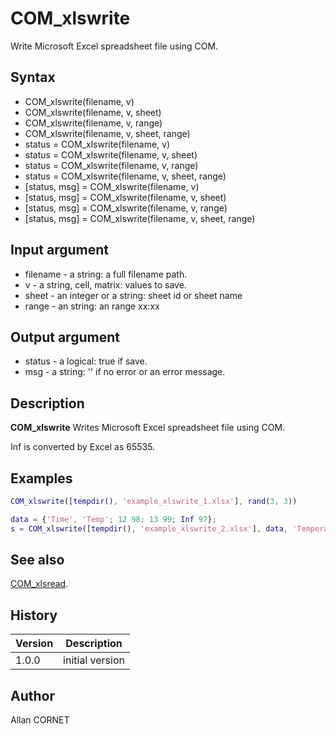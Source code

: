 

# COM_xlswrite

Write Microsoft Excel spreadsheet file using COM.

## Syntax

- COM_xlswrite(filename, v)
- COM_xlswrite(filename, v, sheet)
- COM_xlswrite(filename, v, range)
- COM_xlswrite(filename, v, sheet, range)
- status = COM_xlswrite(filename, v)
- status = COM_xlswrite(filename, v, sheet)
- status = COM_xlswrite(filename, v, range)
- status = COM_xlswrite(filename, v, sheet, range)
- [status, msg] = COM_xlswrite(filename, v)
- [status, msg] = COM_xlswrite(filename, v, sheet)
- [status, msg] = COM_xlswrite(filename, v, range)
- [status, msg] = COM_xlswrite(filename, v, sheet, range)

## Input argument

 - filename - a string: a full filename path.
 - v - a string, cell, matrix: values to save.
 - sheet - an integer or a string: sheet id or sheet name
 - range - an string: an range xx:xx

## Output argument

 - status - a logical: true if save.
 - msg - a string: '' if no error or an error message.

## Description


  <p><b>COM_xlswrite</b> Writes Microsoft Excel spreadsheet file using COM.</p>
  <p>Inf is converted by Excel as 65535.</p>


## Examples

```matlab
COM_xlswrite([tempdir(), 'example_xlswrite_1.xlsx'], rand(3, 3))
```
```matlab
data = {'Time', 'Temp'; 12 98; 13 99; Inf 97};
s = COM_xlswrite([tempdir(), 'example_xlswrite_2.xlsx'], data, 'Temperatures');
```

## See also

[COM_xlsread](COM_xlsread.md).
## History

|Version|Description|
|------|------|
|1.0.0|initial version|


## Author

Allan CORNET



